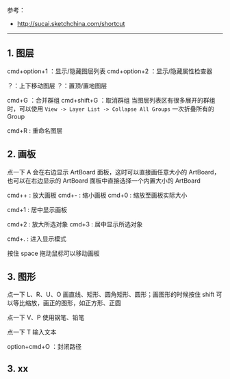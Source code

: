 参考：
* http://sucai.sketchchina.com/shortcut

---

## 1. 图层

cmd+option+1 ：显示/隐藏图层列表
cmd+option+2 ：显示/隐藏属性检查器

？：上下移动图层
？：置顶/置地图层

cmd+G ：合并群组
cmd+shift+G ：取消群组
当图层列表区有很多展开的群组时，可以使用 `View -> Layer List -> Collapse All Groups` 一次折叠所有的 Group

cmd+R : 重命名图层

## 2. 画板

点一下 A 会在右边显示 ArtBoard 面板，这时可以直接画任意大小的 ArtBoard，也可以在右边显示的 ArtBoard 面板中直接选择一个内置大小的 ArtBoard

cmd++ : 放大画板
cmd+- : 缩小画板
cmd+0 : 缩放至画板实际大小

cmd+1 : 居中显示画板

cmd+2 : 放大所选对象
cmd+3 : 居中显示所选对象

cmd+. : 进入显示模式

按住 space 拖动鼠标可以移动画板


## 3. 图形

点一下 L、R、U、O 画直线、矩形、圆角矩形、圆形；画图形的时候按住 shift 可以等比缩放，画正的图形，如正方形、正圆

点一下 V、P 使用钢笔、铅笔

点一下 T 输入文本


option+cmd+O ：封闭路径

## 3. xx



